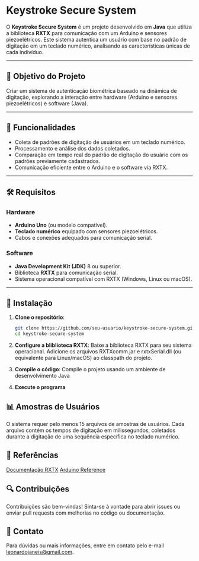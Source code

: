 # Keystroke Secure System

O **Keystroke Secure System** é um projeto desenvolvido em **Java** que utiliza a biblioteca **RXTX** para comunicação com um Arduino e sensores piezoelétricos. Este sistema autentica um usuário com base no padrão de digitação em um teclado numérico, analisando as características únicas de cada indivíduo.

---

## 🎯 Objetivo do Projeto

Criar um sistema de autenticação biométrica baseado na dinâmica de digitação, explorando a interação entre hardware (Arduino e sensores piezoelétricos) e software (Java).

---

## 🚀 Funcionalidades

- Coleta de padrões de digitação de usuários em um teclado numérico.
- Processamento e análise dos dados coletados.
- Comparação em tempo real do padrão de digitação do usuário com os padrões previamente cadastrados.
- Comunicação eficiente entre o Arduino e o software via RXTX.

---

## 🛠️ Requisitos

### Hardware

- **Arduino Uno** (ou modelo compatível).
- **Teclado numérico** equipado com sensores piezoelétricos.
- Cabos e conexões adequados para comunicação serial.

### Software

- **Java Development Kit (JDK)** 8 ou superior.
- Biblioteca **RXTX** para comunicação serial.
- Sistema operacional compatível com RXTX (Windows, Linux ou macOS).

---

## 🔧 Instalação

1. **Clone o repositório**:

   ```bash
   git clone https://github.com/seu-usuario/keystroke-secure-system.git
   cd keystroke-secure-system

2. **Configure a bliblioteca RXTX**:
    Baixe a biblioteca RXTX para seu sistema operacional.
    Adicione os arquivos RXTXcomm.jar e rxtxSerial.dll (ou equivalente para Linux/macOS) ao classpath do projeto.

3. **Compile o código**:
    Compile o projeto usando um ambiente de desenvolvimento Java

4. **Execute o programa**

## 📊 Amostras de Usuários

O sistema requer pelo menos 15 arquivos de amostras de usuários. Cada arquivo contém os tempos de digitação em milissegundos, coletados durante a digitação de uma sequência específica no teclado numérico.

## 📖 Referências
[Documentação RXTX](https://github.com/arduino/rxtx)
[Arduino Reference](https://chatgpt.com/c/67859445-0e44-800e-83dc-23f630acbb68#:~:text=Documenta%C3%A7%C3%A3o%20RXTX-,Arduino%20Reference,-%F0%9F%93%9C%20Licen%C3%A7a)

## 🔍 Contribuições
Contribuições são bem-vindas! Sinta-se à vontade para abrir issues ou enviar pull requests com melhorias no código ou documentação.

## 📧 Contato
Para dúvidas ou mais informações, entre em contato pelo e-mail leonardojaneis@gmail.com.
